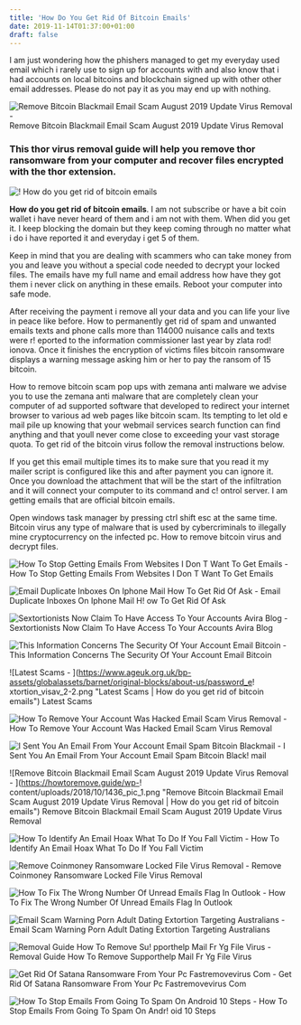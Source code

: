 ```yaml
---
title: 'How Do You Get Rid Of Bitcoin Emails'
date: 2019-11-14T01:37:00+01:00
draft: false
---
```


I am just wondering how the phishers managed to get my everyday used email which i rarely use to sign up for accounts with and also know that i had accounts on local bitcoins and blockchain signed up with other other email addresses. Please do not pay it as you may end up with nothing.

![Remove Bitcoin Blackmail Email Scam August 2019 Update Virus Removal - ](https://howtoremove.guide/wp-content/uploads/2018/10/Porn-Blackmail-Bitcoin-Email.jpg "Remove Bitcoin Blackmail Email Scam August 2019 Update Virus Removal | How do you get rid of bitcoin emails") Remove Bitcoin Blackmail Email Scam August 2019 Update Virus Removal

### This thor virus removal guide will help you remove thor ransomware from your computer and recover files encrypted with the thor extension.

![!   How do you get rid of bitcoin emails](https://www.intego.com/mac-security-blog/wp-content/uploads/2018/08/porn-blackmail-scam-email-example-2.png "How do you get rid of bitcoin emails")

**How do you get rid of bitcoin emails**. I am not subscribe or have a bit coin wallet i have never heard of them and i am not with them. When did you get it. I keep blocking the domain but they keep coming through no matter what i do i have reported it and everyday i get 5 of them.

Keep in mind that you are dealing with scammers who can take money from you and leave you without a special code needed to decrypt your locked files. The emails have my full name and email address how have they got them i never click on anything in these emails. Reboot your computer into safe mode.

After receiving the payment i remove all your data and you can life your live in peace like before. How to permanently get rid of spam and unwanted emails texts and phone calls more than 114000 nuisance calls and texts were r! eported to the information commissioner last year by zlata rod! ionova. Once it finishes the encryption of victims files bitcoin ransomware displays a warning message asking him or her to pay the ransom of 15 bitcoin.

How to remove bitcoin scam pop ups with zemana anti malware we advise you to use the zemana anti malware that are completely clean your computer of ad supported software that developed to redirect your internet browser to various ad web pages like bitcoin scam. Its tempting to let old e mail pile up knowing that your webmail services search function can find anything and that youll never come close to exceeding your vast storage quota. To get rid of the bitcoin virus follow the removal instructions below.

If you get this email multiple times its to make sure that you read it my mailer script is configured like this and after payment you can ignore it. Once you download the attachment that will be the start of the infiltration and it will connect your computer to its command and c! ontrol server. I am getting emails that are official bitcoin emails.

Open windows task manager by pressing ctrl shift esc at the same time. Bitcoin virus any type of malware that is used by cybercriminals to illegally mine cryptocurrency on the infected pc. How to remove bitcoin virus and decrypt files.

![How To Stop Getting Emails From Websites I Don T Want To Get Emails - ](https://qph.fs.quoracdn.net/main-qimg-a12949744086c849003171d39ec7bebf "How To Stop Getting Emails From Websites I Don T Want To Get Emails | How do you get rid of bitcoin emails") How To Stop Getting Emails From Websites I Don T Want To Get Emails

![Email Duplicate Inboxes On Iphone Mail How To Get Rid Of Ask - ](https://i.stack.imgur.com/pgXBh.jpg "Email Duplicate Inboxes On Iphone Mail How To Get Rid Of Ask | How do you !   get rid of bitcoin emails") Email Duplicate Inboxes On Iphone Mail H! ow To Get Rid Of Ask

![Sextortionists Now Claim To Have Access To Your Accounts Avira Blog - ](https://blog.avira.com/wp-content/uploads/2018/10/english-version.jpg "Sextortionists Now Claim To Have Access To Your Accounts Avira Blog | How do you get rid of bitcoin emails") Sextortionists Now Claim To Have Access To Your Accounts Avira Blog

![This Information Concerns The Security Of Your Account Email Bitcoin - ](http://www.myantispyware.com/wp-content/uploads/2019/05/This-information-concerns-the-security-of-your-account.jpg "This Information Concerns The Security Of Your Account Email Bitcoin | How do you get rid of bitcoin emails") This Information Concerns The Security Of Your Account Email Bitcoin

![Latest Scams - ](https://www.ageuk.org.uk/bp-assets/globalassets/barnet/original-blocks/about-us/password_e!   xtortion_visav_2-2.png "Latest Scams | How do you get rid of bitcoin emails") Latest Scams

![How To Remove Your Account Was Hacked Email Scam Virus Removal - ](https://www.pcrisk.com/images/stories/screenshots201901/youraccountwashacked-homepage.jpg "How To Remove Your Account Was Hacked Email Scam Virus Removal | How do you get rid of bitcoin emails") How To Remove Your Account Was Hacked Email Scam Virus Removal

![I Sent You An Email From Your Account Email Spam Bitcoin Blackmail - ](http://www.myantispyware.com/wp-content/uploads/2018/12/As-you-may-have-noticed-I-sent-you-an-email-from-your-account.jpg "I Sent You An Email From Your Account Email Spam Bitcoin Blackmail | How do you get rid of bitcoin emails") I Sent You An Email From Your Account Email Spam Bitcoin Black! mail

![Remove Bitcoin Blackmail Email Scam August 2019 Update Virus Removal - ](https://howtoremove.guide/wp-!   content/uploads/2018/10/1436_pic_1.png "Remove Bitcoin Blackmail Email Scam August 2019 Update Virus Removal | How do you get rid of bitcoin emails") Remove Bitcoin Blackmail Email Scam August 2019 Update Virus Removal

![How To Identify An Email Hoax What To Do If You Fall Victim - ](https://www.cisecurity.org/wp-content/uploads/2018/04/malware.png "How To Identify An Email Hoax What To Do If You Fall Victim | How do you get rid of bitcoin emails") How To Identify An Email Hoax What To Do If You Fall Victim

![Remove Coinmoney Ransomware Locked File Virus Removal - ](http://www.2-remove-virus.com/wp-content/uploads/2019/07/Coinmoney-Ransomware.png "Remove Coinmoney Ransomware Locked File Virus Removal | How do you get rid !   of bitcoin emails") Remove Coinmoney Ransomware Locked File Virus Removal

![How To Fix The Wrong Number Of Unread Emails Flag In Outlook - ](https://i.stack.imgur.com/qaSVS.png "How To Fix The Wrong Number Of Unread Emails Flag In Outlook | How do you get rid of bitcoin emails") How To Fix The Wrong Number Of Unread Emails Flag In Outlook

![Email Scam Warning Porn Adult Dating Extortion Targeting Australians - ](https://cdn.newsapi.com.au/image/v1/d8ca1eb2ae881c8b7059c4b751e1e6c7 "Email Scam Warning Porn Adult Dating Extortion Targeting Australians | How do you get rid of bitcoin emails") Email Scam Warning Porn Adult Dating Extortion Targeting Australians

![Removal Guide How To Remove Su!   pporthelp Mail Fr Yg File Virus - ](https://computerprotectionpro.com/wp-content/uploads/2018/06/ransom-11.png "Removal Guide How To Remove !   Supporthelp Mail Fr Yg File Virus | How do you get rid of bitcoin emails") Removal Guide How To Remove Supporthelp Mail Fr Yg File Virus

![Get Rid Of Satana Ransomware From Your Pc Fastremovevirus Com - ](http://www.fastremovevirus.com/wp-content/uploads/2016/06/Satana-ransomware-1024x577.jpg "Get Rid Of Satana Ransomware From Your Pc Fastremovevirus Com | How do you get rid of bitcoin emails") Get Rid Of Satana Ransomware From Your Pc Fastremovevirus Com

![How To Stop Emails From Going To Spam On Android 10 Steps - ](https://www.wikihow.com/images/thumb/3/3a/Stop-Emails-from-Going-to-Spam-on-Android-Step-4.jpg/aid9675266-v4-728px-Stop-Emails-from-Going-to-Spam-on-Android-Step-4.jpg "How To Stop Emails From Going To Spam On Android 10 Steps | How do you get rid of bitcoin emails") How To Stop Emails From Going To Spam On Andr! oid 10 Steps